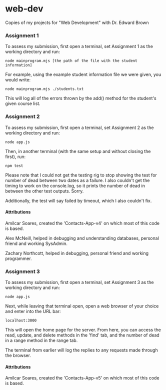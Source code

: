 # web-dev
Copies of my projects for "Web Development" with Dr. Edward Brown

### Assignment 1

To assess my submission, first open a terminal, set Assignment 1 as the working directory and run:

    node mainprogram.mjs [the path of the file with the student information]

For example, using the example student information file we were given, you would write:

    node mainprogram.mjs ./students.txt

This will log all of the errors thrown by the add() method for the student's given course list.

### Assignment 2

To assess my submission, first open a terminal, set Assignment 2 as the working directory and run:

    node app.js

Then, in another terminal (with the same setup and without closing the first), run:

    npm test

Please note that I could not get the testing rig to stop showing the test for number of dead between two dates as a failure. I also couldn't get the timing to work on the console.log,
so it prints the number of dead in between the other test outputs. Sorry.

Additionally, the test will say failed by timeout, which I also couldn't fix.

#### Attributions

Amilcar Soares, created the 'Contacts-App-v4' on which most of this code is based.

Alex McNeill, helped in debugging and understanding databases, personal friend and working SysAdmin.

Zachary Northcott, helped in debugging, personal friend and working programmer.

### Assignment 3

To assess my submission, first open a terminal, set Assignment 3 as the working directory and run:

    node app.js

Next, while leaving that terminal open, open a web browser of your choice and enter into the URL bar:

    localhost:3000

This will open the home page for the server. From here, you can access the read, update, and delete methods in the 'find' tab, and the
number of dead in a range method in the range tab.

The terminal from earlier will log the replies to any requests made through the browser.

#### Attributions

Amilcar Soares, created the 'Contacts-App-v5' on which most of this code is based.
